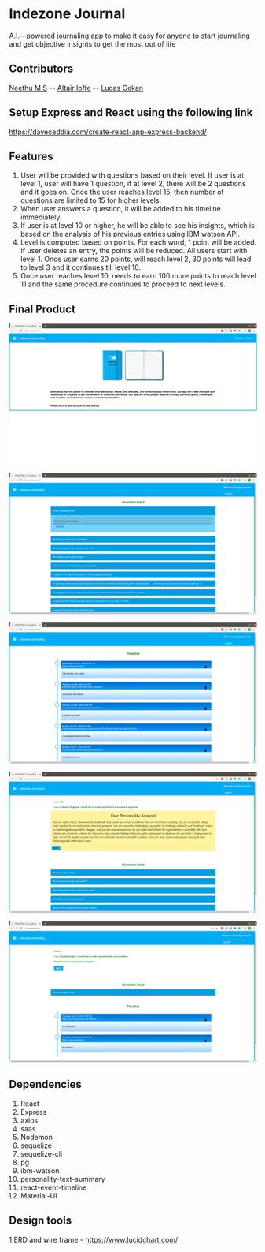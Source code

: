 # Indezone Journal
A.I.—powered journaling app to make it easy for anyone to start journaling and get objective insights to get the most out of life

## Contributors

[Neethu M S](https://github.com/neethu-ms) -- [Altair Ioffe](https://github.com/altairioffe) -- [Lucas Cekan](https://github.com/CekanLucas)

## Setup Express and React using the following link

  <https://daveceddia.com/create-react-app-express-backend/>

## Features

1. User will be provided with questions based on their level. If user is at level 1, user will have 1 question, if at level 2, there will be 2 questions and it goes on. Once the user reaches level 15, then number of questions are limited to 15 for higher levels.
2. When user answers a question, it will be added to his timeline immediately.
3. If user is at level 10 or higher, he will be able to see his insights, which is based on the analysis of his previous entries using IBM watson API.
4. Level is computed based on points. For each word, 1 point will be added. If user deletes an entry, the points will be reduced. All users start with level 1. Once user earns 20 points, will reach level 2, 30 points will lead to level 3 and it continues till level 10.
5. Once user reaches level 10, needs to earn 100 more points to reach level 11 and the same procedure continues to proceed to next levels.

## Final Product

!["Journaling home page"](docs/homePage.png "Home Page")

!["Question Answer Panel"](docs/questionAnswerPanel.png "Question Answer Panel")

!["Timeline"](docs/Timeline.png "Timeline")

!["Get Insights"](docs/GetInsights.png "Get Insights")

!["Level 1 User"](docs/Level1User.png "Level 1 User")

## Dependencies

   1. React
   2. Express
   3. axios
   4. saas
   5. Nodemon
   6. sequelize
   7. sequelize-cli
   8. pg
   9. ibm-watson
   10. personality-text-summary
   11. react-event-timeline
   12. Material-UI

## Design tools

  1.ERD and wire frame -  <https://www.lucidchart.com/>
